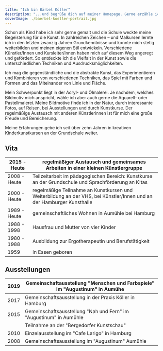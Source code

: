 ```yaml
---
title: "Ich bin Bärbel Köller"
description: "...und begrüße dich auf meiner Homepage. Gerne erzähle ich dir ein wenig von mir und meiner Kunst. Es würde mich sehr freuen, wenn dich ein Bild persönlich anspricht. Du kannst gerne mit mir Kontakt aufnehmen, wenn du ein Fotomotiv in Auftrag geben möchtest."
coverImage: ./baerbel-koeller-portrait.jpg
---
```


Schon als Kind habe ich sehr gerne gemalt und die Schule weckte meine Begeisterung für die Kunst. In zahlreichen Zeichen – und Malkursen lernte ich in den letzten zwanzig Jahren Grundkenntnisse und konnte mich stetig weiterbilden und meinen eigenen Stil entwickeln. Verschiedene Künstler/Innen und Kursleiter/Innen haben mich auf diesem Weg angeregt und gefördert. So entdeckte ich die Vielfalt in der Kunst sowie die unterschiedlichen Techniken und Ausdrucksmöglichkeiten.

Ich mag die gegenständliche und die abstrakte Kunst, das Experimentieren und Kombinieren von verschiedenen Techniken, das Spiel mit Farben und Formen und das Miteinander von Linie und Fläche. 

Mein Schwerpunkt liegt in der Acryl- und Ölmalerei. Je nachdem, welches Bildmotiv mich anspricht, wähle ich aber auch gerne die Aquarell- oder Pastellmalerei. Meine Bildmotive finde ich in der Natur, durch interessante Fotos, auf Reisen, bei Ausstellungen und durch Kunstkurse. Der regelmäßige Austausch mit anderen Künstlerinnen ist für mich eine große Freude und Bereicherung. 

Meine Erfahrungen gebe ich seit über zehn Jahren in kreativen Kinderkunstkursen an der Grundschule weiter.


## Vita
| 2015 - Heute | regelmäßiger Austausch und gemeinsames Arbeiten in einer kleinen Künstlergruppe                                       |
|--------------|-----------------------------------------------------------------------------------------------------------------------|
| 2008 - Heute | Teilzeitarbeit im pädagogischen Bereich: Kunstkurse an der Grundschule und Sprachförderung an Kitas          |
| 2000 - Heute | regelmäßige Teilnahme an Kunstkursen und Weiterbildung an der VHS, bei Künstler/Innen und an der Hamburger Kunsthalle  |
| 1989 - Heute | gemeinschaftliches Wohnen in Aumühle bei Hamburg                                                                      |
| 1988 - 1998  | Hausfrau und Mutter von vier Kinder                                                                                   |
| 1980 - 1988  | Ausbildung zur Ergotherapeutin und Berufstätigkeit                                                                    |
| 1959         | In Essen geboren                                                                                                      |

## Ausstellungen
| 2019 | Gemeinschaftausstellung "Menschen und Farbspiele" im "Augustinum" in Aumühe |
|------|---------------------------------------------------------------------------|
| 2017 | Gemeinschaftsausstellung in der Praxis Köller in Hamburg                  |
| 2015 | Gemeinschaftsausstellung "Nah und Fern" im "Augustinum" in Aumühle          |
|      | Teilnahme an der "Bergedorfer Kunstschau"                                 |
| 2010 | Einzelausstellung im "Cafe Larigo" in Hamburg                               |
| 2008 | Gemeinschaftsausstellung im "Augustinum" Aumühle                            |
